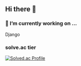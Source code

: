 ## Hi there 👋

### 🔭 I’m currently working on ...

Django


### solve.ac tier
[![Solved.ac Profile](http://mazassumnida.wtf/api/v2/generate_badge?boj=time112)](https://solved.ac/time112/)

<!--
**2myunpaper/2myunpaper** is a ✨ _special_ ✨ repository because its `README.md` (this file) appears on your GitHub profile.

Here are some ideas to get you started:

- 🌱 I’m currently learning ...
- 👯 I’m looking to collaborate on ...
- 🤔 I’m looking for help with ...
- 💬 Ask me about ...
- 📫 How to reach me: ...
- 😄 Pronouns: ...
- ⚡ Fun fact: ...
-->
